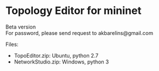 <h1>Topology Editor for mininet</h1>
Beta version<br>
For password, please send request to akbarelins@gmail.com

Files:<br>
- TopoEditor.zip: Ubuntu, python 2.7
- NetworkStudio.zip: Windows, python 3
